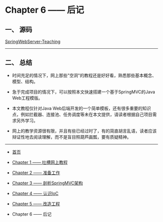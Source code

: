 # Chapter 6 —— 后记

## 一、 源码

[SpringWebServer-Teaching](https://github.com/frogfans/SpringWebServer-Teaching)

---
## 二、 总结

- 时间充足的情况下，网上那些"空洞"的教程还是好好看，熟悉那些基本概念、模型、结构。

- 急于完成项目的情况下，可以按照本文快速搭建一个基于SpringMVC的Java Web工程模版。

- 本文教程仅针对Java Web后端开发的一个简单模板，还有很多重要的知识点，例如拦截器、连接池、任务调度等未在本文提供，请读者根据自己项目需求另外学习。

- 网上的教学资源很有限，并且有些已经过时了，有的简直胡言乱语，读者应该辩证性地去阅读理解，而不是盲目照葫芦画瓢，要有质疑精神。

---

- [首页](README.md)

- [Chapter 1 —— 吐槽网上教程](Chapter1.md)

- [Chapter 2 —— 准备工作](Chapter2.md)

- [Chapter 3 —— 剖析SpringMVC架构](Chapter3.md)

- [Chapter 4 —— 认识IoC](Chapter4.md)

- [Chapter 5 —— 改造工程](Chapter5.md)

- Chapter 6 —— 后记
